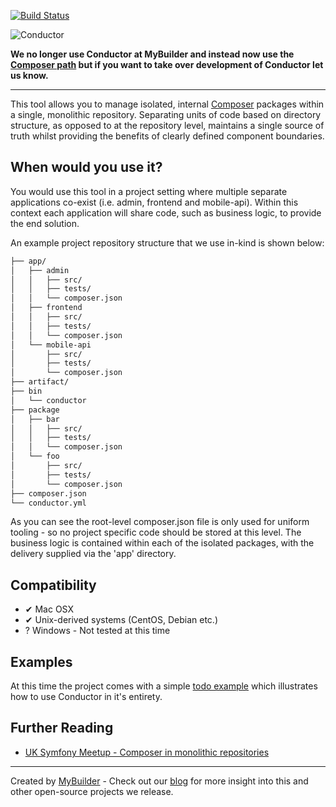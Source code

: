 [![Build Status](https://secure.travis-ci.org/mybuilder/conductor.svg?branch=master)](http://travis-ci.org/mybuilder/conductor)

![Conductor](conductor-logo.png)


**We no longer use Conductor at MyBuilder and instead now use the [Composer path](https://getcomposer.org/doc/05-repositories.md#path) but if you want to take over development of Conductor let us know.**

---

This tool allows you to manage isolated, internal [Composer](https://getcomposer.org/) packages within a single, monolithic repository.
Separating units of code based on directory structure, as opposed to at the repository level, maintains a single source of truth whilst providing the benefits of clearly defined component boundaries.

When would you use it?
----------------------

You would use this tool in a project setting where multiple separate applications co-exist (i.e. admin, frontend and mobile-api).
Within this context each application will share code, such as business logic, to provide the end solution.

An example project repository structure that we use in-kind is shown below:

```bash
├── app/
│   ├── admin
│   │   ├── src/
│   │   ├── tests/
│   │   └── composer.json
│   ├── frontend
│   │   ├── src/
│   │   ├── tests/
│   │   └── composer.json
│   └── mobile-api
│       ├── src/
│       ├── tests/
│       └── composer.json
├── artifact/
├── bin
│   └── conductor
├── package
│   ├── bar
│   │   ├── src/
│   │   ├── tests/
│   │   └── composer.json
│   └── foo
│       ├── src/
│       ├── tests/
│       └── composer.json
├── composer.json
└── conductor.yml

```

As you can see the root-level composer.json file is only used for uniform tooling - so no project specific code should be stored at this level.
The business logic is contained within each of the isolated packages, with the delivery supplied via the 'app' directory.

Compatibility
-------------

- ✔ Mac OSX
- ✔ Unix-derived systems (CentOS, Debian etc.)
- ? Windows - Not tested at this time

Examples
--------

At this time the project comes with a simple [todo example](examples/todo/) which illustrates how to use Conductor in it's entirety.

Further Reading
---------------

- [UK Symfony Meetup - Composer in monolithic repositories](http://www.meetup.com/symfony/events/192889222/)

---

Created by [MyBuilder](http://www.mybuilder.com/) - Check out our [blog](http://tech.mybuilder.com/) for more insight into this and other open-source projects we release.
